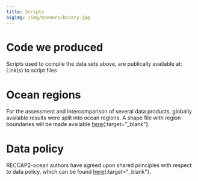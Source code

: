 ```yaml
---
title: Scripts
bigimg: /img/banners/binary.jpg
---
```


# Code we produced

Scripts used to compile the data sets above, are publically available at:
Link(s) to script files

# Ocean regions

For the assessment and intercomparison of several data products, globally available results were split into ocean regions. A shape file with region boundaries will be made available [here](https://github.com/RECCAP2-ocean/shared-resources/tree/master/regions){:target="_blank"}.

# Data policy

RECCAP2-ocean authors have agreed upon shared principles with respect to data policy, which can be found [here](documents/DATA_POLICY_RECCAP2-ocean.pdf){:target="_blank"}.
